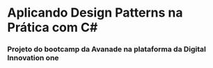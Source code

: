 <h1>Aplicando Design Patterns na Prática com C#</h1>
<h3>Projeto do bootcamp da Avanade na plataforma da Digital Innovation one</h3>
